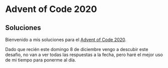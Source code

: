# Advent of Code 2020

## Soluciones

Bienvenido a mis soluciones para el [Advent of Code 2020](https://adventofcode.com/).

Dado que recién este domingo 8 de diciembre vengo a descubir este desafio, no van a ver todas las respuestas a la fecha, pero haré el mejor uso de mi tiempo para ponerme al día.


